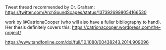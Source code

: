 Tweet thread recommended by Dr. Graham: https://twitter.com/ArchSoundScapes/status/1373926998054166530


work by @CatrionaCooper (who will also have a fuller bibliography to hand). Her thesis definitely covers this: https://catrionacooper.wordpress.com/the-project/

https://www.tandfonline.com/doi/full/10.1080/00438243.2014.909096

